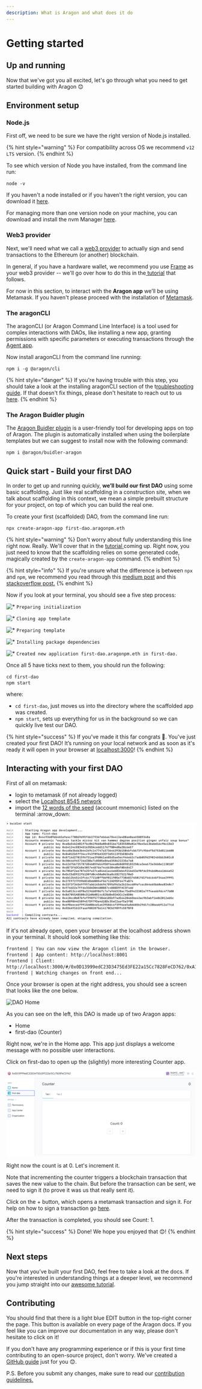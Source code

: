```yaml
---
description: What is Aragon and what does it do
---
```


# Getting started

## Up and running <a href="#up-and-running" id="up-and-running"></a>

Now that we've got you all excited, let's go through what you need to get started building with Aragon 😊

## Environment setup <a href="#environment-setup" id="environment-setup"></a>

### Node.js <a href="#nodejs" id="nodejs"></a>

First off, we need to be sure we have the right version of Node.js installed.

{% hint style="warning" %}
For compatibility across OS we recommend `v12 LTS` version.
{% endhint %}

To see which version of Node you have installed, from the command line run:

```
node -v
```

If you haven't a node installed or if you haven't the right version, you can download it [here](https://nodejs.org/en/download/).

For managing more than one version node on your machine, you can download and install the nvm Manager [here](https://github.com/nvm-sh/nvm).&#x20;

### Web3 provider <a href="#web3-provider" id="web3-provider"></a>

Next, we'll need what we call a [web3 provider](before-starting.md) to actually sign and send transactions to the Ethereum (or another) blockchain.

In general, if you have a hardware wallet, we recommend you use [Frame](https://frame.sh) as your web3 provider -- we'll go over how to do this in the[ tutorial](../guides/your-first-aragon-app.md) that follows.&#x20;

For now in this section, to interact with the **Aragon app** we'll be using Metamask. If you haven't please proceed with the installation of [Metamask](../../../users/products/set-up-metamask/).

### The aragonCLI <a href="#the-aragoncli" id="the-aragoncli"></a>

The aragonCLI (or Aragon Command Line Interface) is a tool used for complex interactions with DAOs, like installing a new app, granting permissions with specific parameters or executing transactions through the [Agent app](https://hack.aragon.org/docs/guides-use-agent).

Now install aragonCLI from the command line running:

```
npm i -g @aragon/cli
```

{% hint style="danger" %}
If you're having trouble with this step, you should take a look at the installing aragonCLI section of the t[roubleshooting guide](../guides/troubleshooting-and-faq.md). If that doesn't fix things, please don't hesitate to reach out to us [here](../../../aragon/aragon-values-finances-and-legal/communicating-values.md).
{% endhint %}

### The Aragon Buidler plugin <a href="#the-aragon-buidler-plugin" id="the-aragon-buidler-plugin"></a>

The [Aragon Buidler plugin](https://github.com/aragon/buidler-aragon) is a user-friendly tool for developing apps on top of Aragon. The plugin is automatically installed when using the boilerplate templates but we can suggest to install now with the following command:

```
npm i @aragon/buidler-aragon
```

## Quick start - Build your first DAO <a href="#quick-start" id="quick-start"></a>

In order to get up and running quickly, **we’ll build our first DAO** using some basic scaffolding. Just like real scaffolding in a construction site, when we talk about scaffolding in this context, we mean a simple prebuilt structure for your project, on top of which you can build the real one.

To create your first (scaffolded) DAO, from the command line run:

```
npx create-aragon-app first-dao.aragonpm.eth
```

{% hint style="warning" %}
Don't worry about fully understanding this line right now. Really. We'll cover that in the [tutorial ](../guides/your-first-aragon-app.md)coming up. Right now, you just need to know that the scaffolding relies on some generated code, magically created by the `create-aragon-app` command.
{% endhint %}

{% hint style="info" %}
If you're unsure what the difference is between `npx` and `npm`, we recommend you read through this [medium post](https://medium.com/@maybekatz/introducing-npx-an-npm-package-runner-55f7d4bd282b) and this [stackoverflow post.](https://stackoverflow.com/questions/50605219/difference-between-npx-and-npm)
{% endhint %}

Now if you look at your terminal, you should see a five step process:

![\*](https://hack.aragon.org/docs/assets/check.svg) `Preparing initialization`

![\*](https://hack.aragon.org/docs/assets/check.svg) `Cloning app template`

![\*](https://hack.aragon.org/docs/assets/check.svg) `Preparing template`

![\*](https://hack.aragon.org/docs/assets/check.svg) `Installing package dependencies`

![\*](https://hack.aragon.org/docs/assets/check.svg) `Created new application first-dao.aragonpm.eth in first-dao.`

Once all 5 have ticks next to them, you should run the following:

```
cd first-dao
npm start
```

where:

* `cd first-dao`, just moves us into the directory where the scaffolded app was created.
* `npm start`, sets up everything for us in the background so we can quickly live test our DAO.

{% hint style="success" %}
If you've made it this far congrats 🤗. You've just created your first DAO! It’s running on your local network and as soon as it's ready it will open in your browser at [localhost:3000](http://localhost:3000)!
{% endhint %}

## Interacting with your first DAO <a href="#interacting-with-your-first-dao" id="interacting-with-your-first-dao"></a>

First of all on metamask:

* login to metamask (if not already logged)
* select the [Localhost 8545 network](../../../users/products/set-up-metamask/)&#x20;
* import the [12 words of the seed](../../../users/products/set-up-metamask/import-your-seed-wallet-in-metamask.md) (account mnemonic) listed on the terminal :arrow\_down:

![Account mnemonic - 12 words of seed](<../../../.gitbook/assets/Schermata 2022-03-16 alle 12.34.11.png>)

If it's not already open, open your browser at the localhost address shown in your terminal. It should look something like this:

```
frontend | You can now view the Aragon client in the browser.
frontend | App content: http://localhost:8001
frontend | Client:  http://localhost:3000/#/0x0D13999edC23D3475Ed3FE22a15Cc7828FeCD762/0xA1A7d254552BEB05f15522EeD93B54441E61d1d9
frontend | Watching changes on front end...
```

Once your browser is open at the right address, you should see a screen that looks like the one below.

![DAO Home](https://hack.aragon.org/docs/assets/getting-started-dao-1.png)

As you can see on the left, this DAO is made up of two Aragon apps:

* Home
* first-dao (Counter)

Right now, we're in the Home app. This app just displays a welcome message with no possible user interactions.

Click on first-dao to open up the (slightly) more interesting Counter app.

![Counter app](<../../../.gitbook/assets/Schermata 2022-03-16 alle 12.30.03.png>)

Right now the count is at 0. Let's increment it.

Note that incrementing the counter triggers a blockchain transaction that saves the new value to the chain. But before the transaction can be sent, we need to sign it (to prove it was us that really sent it).

Click on the + button, which opens a metamask transaction and sign it. For help on how to sign a transaction go [here](../../../users/products/set-up-metamask/sign-a-transaction-with-metamask.md).

After the transaction is completed, you should see Count: 1.

{% hint style="success" %}
Done! We hope you enjoyed that 😊!&#x20;
{% endhint %}

## Next steps <a href="#next-steps" id="next-steps"></a>

Now that you’ve built your first DAO, feel free to take a look at the docs. If you're interested in understanding things at a deeper level, we recommend you jump straight into our [awesome tutorial](https://hack.aragon.org/docs/tutorial.html).

## Contributing <a href="#contributing" id="contributing"></a>

You should find that there is a light blue EDIT button in the top-right corner the page. This button is available on every page of the Aragon docs. If you feel like you can improve our documentation in any way, please don't hesitate to click on it!

If you don't have any programming experience or if this is your first time contributing to an open-source project, don't worry. We've created a [GitHub guide](https://github.com/aragon/hack/tree/master/docs-internal/github-guide.md) just for you 😊.

P.S. Before you submit any changes, make sure to read our [contribution guidelines.](https://github.com/aragon/hack/blob/master/CONTRIBUTING.md)
